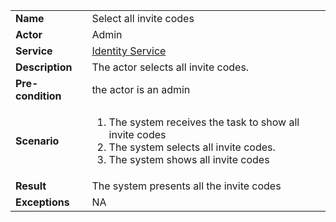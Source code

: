 <table>
    <tr>
        <td>
            <strong>Name</strong>
        </td>
        <td>
            Select all invite codes
        </td>
    </tr>
    <tr>
        <td>
            <strong>Actor</strong>
        </td>
        <td>
            Admin
        </td>
    </tr>
    <tr>
        <td>
            <strong>Service</strong>
        </td>
        <td>
            <a href="../../services/backend/identity-service.md">Identity Service</a>
        </td>
    </tr>
    <tr>
    <tr>
        <td>
            <strong>Description</strong>
        </td>
        <td>
            The actor selects all invite codes.
        </td>
    </tr>
    <tr>
        <td>
            <strong>Pre-condition</strong>
        </td>
        <td>
            the actor is an admin
        </td>
    </tr>
    <tr>
        <td>
            <strong>Scenario</strong>
        </td>
        <td>
            <ol>
                <li>
                    The system receives the task to show all invite codes
                </li>
                <li>
                    The system selects all invite codes.
                </li>
                <li>
                    The system shows all invite codes
                </li>
            </ol>
        </td>
    </tr>
    <tr>
        <td>
            <strong>Result</strong>
        </td>
        <td>
            The system presents all the invite codes    
        </td>
    </tr>
    <tr>
        <td>
            <strong>Exceptions</strong>
        </td>
        <td>
            NA
        </td>
    </tr>
</table>

